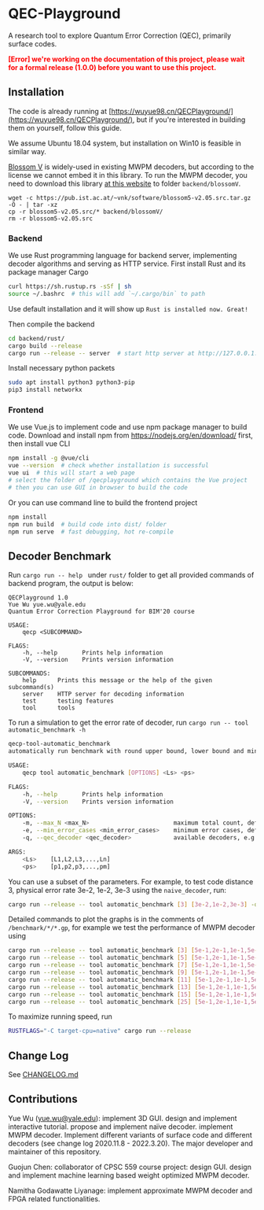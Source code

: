 # QEC-Playground

A research tool to explore Quantum Error Correction (QEC), primarily surface codes.

<strong style="color:red;">[Error] we're working on the documentation of this project, please wait for a formal release (1.0.0) before you want to use this project.</strong>

## Installation

The code is already running at [https://wuyue98.cn/QECPlayground/](https://wuyue98.cn/QECPlayground/), but if you're interested in building them on yourself, follow this guide.

We assume Ubuntu 18.04 system, but installation on Win10 is feasible in similar way.

[Blossom V](https://doi.org/10.1007/s12532-009-0002-8) is widely-used in existing MWPM decoders, but according to the license we cannot embed it in this library.
To run the MWPM decoder, you need to download this library [at this website](https://pub.ist.ac.at/~vnk/software.html) to folder `backend/blossomV`.

```shell
wget -c https://pub.ist.ac.at/~vnk/software/blossom5-v2.05.src.tar.gz -O - | tar -xz
cp -r blossom5-v2.05.src/* backend/blossomV/
rm -r blossom5-v2.05.src
```

### Backend

We use Rust programming language for backend server, implementing decoder algorithms and serving as HTTP service. First install Rust and its package manager Cargo

```bash
curl https://sh.rustup.rs -sSf | sh
source ~/.bashrc  # this will add `~/.cargo/bin` to path
```

Use default installation and it will show up `Rust is installed now. Great!`

Then compile the backend

```bash
cd backend/rust/
cargo build --release
cargo run --release -- server  # start http server at http://127.0.0.1:8066
```

Install necessary python packets

```bash
sudo apt install python3 python3-pip
pip3 install networkx
```

### Frontend

We use Vue.js to implement code and use npm package manager to build code. Download and install npm from https://nodejs.org/en/download/ first, then install vue CLI

```bash
npm install -g @vue/cli
vue --version  # check whether installation is successful
vue ui  # this will start a web page
# select the folder of /qecplayground which contains the Vue project
# then you can use GUI in browser to build the code
```

Or you can use command line to build the frontend project

```bash
npm install
npm run build  # build code into dist/ folder
npm run serve  # fast debugging, hot re-compile
```

## Decoder Benchmark

Run `cargo run -- help ` under `rust/` folder to get all provided commands of backend program, the output is below:

```init
QECPlayground 1.0
Yue Wu yue.wu@yale.edu
Quantum Error Correction Playground for BIM'20 course

USAGE:
    qecp <SUBCOMMAND>

FLAGS:
    -h, --help       Prints help information
    -V, --version    Prints version information

SUBCOMMANDS:
    help      Prints this message or the help of the given subcommand(s)
    server    HTTP server for decoding information
    test      testing features
    tool      tools
```

To run a simulation to get the error rate of decoder, run `cargo run -- tool automatic_benchmark -h`

```bash
qecp-tool-automatic_benchmark
automatically run benchmark with round upper bound, lower bound and minimum error cases

USAGE:
    qecp tool automatic_benchmark [OPTIONS] <Ls> <ps>

FLAGS:
    -h, --help       Prints help information
    -V, --version    Prints version information

OPTIONS:
    -m, --max_N <max_N>                        maximum total count, default to 100000000
    -e, --min_error_cases <min_error_cases>    minimum error cases, default to 1000
    -q, --qec_decoder <qec_decoder>            available decoders, e.g. `naive_decoder`

ARGS:
    <Ls>    [L1,L2,L3,...,Ln]
    <ps>    [p1,p2,p3,...,pm]
```

You can use a subset of the parameters. For example, to test code distance 3, physical error rate 3e-2, 1e-2, 3e-3 using the `naive_decoder`, run:

```bash
cargo run --release -- tool automatic_benchmark [3] [3e-2,1e-2,3e-3] -q naive_decoder
```

Detailed commands to plot the graphs is in the comments of `/benchmark/*/*.gp`, for example we test the performance of MWPM decoder using

```bash
cargo run --release -- tool automatic_benchmark [3] [5e-1,2e-1,1e-1,5e-2,2e-2,1e-2,5e-3,2e-3,1e-3,5e-4,2e-4,1e-4,5e-5] -q maximum_max_weight_matching_decoder
cargo run --release -- tool automatic_benchmark [5] [5e-1,2e-1,1e-1,5e-2,2e-2,1e-2,5e-3,2e-3,1e-3,5e-4,2e-4] -q maximum_max_weight_matching_decoder
cargo run --release -- tool automatic_benchmark [7] [5e-1,2e-1,1e-1,5e-2,2e-2,1e-2,5e-3,2e-3,1e-3,5e-4] -q maximum_max_weight_matching_decoder
cargo run --release -- tool automatic_benchmark [9] [5e-1,2e-1,1e-1,5e-2,2e-2,1e-2,5e-3,2e-3,1e-3,5e-4] -q maximum_max_weight_matching_decoder
cargo run --release -- tool automatic_benchmark [11] [5e-1,2e-1,1e-1,5e-2,2e-2,1e-2,5e-3,2e-3,1e-3,5e-4] -q maximum_max_weight_matching_decoder
cargo run --release -- tool automatic_benchmark [13] [5e-1,2e-1,1e-1,5e-2,2e-2,1e-2,5e-3,2e-3] -q maximum_max_weight_matching_decoder
cargo run --release -- tool automatic_benchmark [15] [5e-1,2e-1,1e-1,5e-2,2e-2,1e-2,5e-3,2e-3] -q maximum_max_weight_matching_decoder
cargo run --release -- tool automatic_benchmark [25] [5e-1,2e-1,1e-1,5e-2,2e-2,1e-2,5e-3,2e-3] -q maximum_max_weight_matching_decoder -m 1000000
```

To maximize running speed, run

```bash
RUSTFLAGS="-C target-cpu=native" cargo run --release
```

## Change Log

See [CHANGELOG.md](CHANGELOG.md)

## Contributions

Yue Wu (yue.wu@yale.edu): implement 3D GUI. design and implement interactive tutorial. propose and implement naïve decoder. implement MWPM decoder. Implement different variants of surface code and different decoders (see change log 2020.11.8 - 2022.3.20). The major developer and maintainer of this repository.

Guojun Chen: collaborator of CPSC 559 course project: design GUI. design and implement machine learning based weight optimized MWPM decoder.

Namitha Godawatte Liyanage: implement approximate MWPM decoder and FPGA related functionalities.


